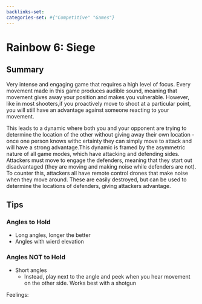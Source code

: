 ```yaml
---
backlinks-set: 
categories-set: #{"Competitive" "Games"}
---
```

# Rainbow 6: Siege

## Summary

Very intense and engaging game that requires a high level of focus.
Every movement made in this game produces audible sound, meaning that movement
gives away your position and makes you vulnerable.
However, like in most shooters,if you proactively move to shoot at a particular
point, you will still have an advantage against someone reacting to your
movement.

This leads to a dynamic where both you and your opponent are trying to determine
the location of the other without giving away their own location - once one
person knows withc ertainty they can simply move to attack and will have a strong
advantage.This dynamic is framed by the asymmetric nature of all game modes,
which have attacking and defending sides.
Attackers must move to engage the defenders, meaning that they start out
disadvantaged (they are moving and making noise while defenders are not).
To counter this, attackers all have remote control drones that make noise when
they move around.
These are easily destroyed, but can be used to determine the locations of
defenders, giving attackers advantage.

## Tips

### Angles to Hold

 - Long angles, longer the better
 - Angles with wierd elevation

### Angles NOT to Hold

 - Short angles
     - Instead, play next to the angle and peek when you hear movement on the other side.  Works best with a shotgun

Feelings: